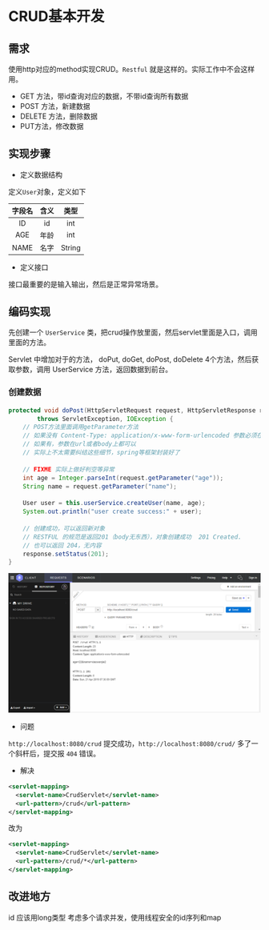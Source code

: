 # CRUD基本开发

## 需求

使用http对应的method实现CRUD。`Restful` 就是这样的。实际工作中不会这样用。

- GET 方法，带id查询对应的数据，不带id查询所有数据
- POST 方法，新建数据
- DELETE 方法，删除数据
- PUT方法，修改数据

## 实现步骤

- 定义数据结构

定义`User`对象，定义如下

| 字段名 | 含义 | 类型 |
| :--: | :---: | :--:|
| ID    | id  | int |
| AGE   |年龄|  int|
| NAME  | 名字 | String |

- 定义接口

接口最重要的是输入输出，然后是正常异常场景。

## 编码实现

先创建一个 `UserService` 类，把crud操作放里面，然后servlet里面是入口，调用里面的方法。

Servlet 中增加对于的方法， doPut, doGet, doPost, doDelete 4个方法，然后获取参数，调用 UserService 方法，返回数据到前台。

### 创建数据

```java
protected void doPost(HttpServletRequest request, HttpServletResponse response)
        throws ServletException, IOException {
    // POST方法里面调用getParameter方法
    // 如果没有 Content-Type: application/x-www-form-urlencoded 参数必须在url上
    // 如果有，参数在url或者body上都可以
    // 实际上不太需要纠结这些细节，spring等框架封装好了

    // FIXME 实际上做好判空等异常
    int age = Integer.parseInt(request.getParameter("age"));
    String name = request.getParameter("name");

    User user = this.userService.createUser(name, age);
    System.out.println("user create success:" + user);

    // 创建成功，可以返回新对象
    // RESTFUL 的规范是返回201（body无东西），对象创建成功  201 Created.
    // 也可以返回 204，无内容
    response.setStatus(201);
}
```

![post创建数据](image/post-1.png)

- 问题
  
`http://localhost:8080/crud` 提交成功，`http://localhost:8080/crud/` 多了一个斜杆后，提交报 `404` 错误。

- 解决

```xml
<servlet-mapping>
  <servlet-name>CrudServlet</servlet-name>
  <url-pattern>/crud</url-pattern>
</servlet-mapping>
```

改为

```xml
<servlet-mapping>
  <servlet-name>CrudServlet</servlet-name>
  <url-pattern>/crud/*</url-pattern>
</servlet-mapping>
```

## 改进地方

id 应该用long类型
考虑多个请求并发，使用线程安全的id序列和map